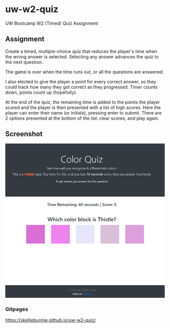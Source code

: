 # uw-w2-quiz
UW Bootcamp W2 (Timed) Quiz Assignment

## Assignment
Create a timed, multiple-choice quiz that reduces the player's time when the wrong answer is selected. Selecting any answer advances the quiz to the next question.

The game is over when the time runs out, or all the questions are answered.

I also elected to give the player a point for every correct answer, so they could track how many they got correct as they progressed. Timer counts down, points count up (hopefully).

At the end of the quiz, the remaining time is added to the points the player scored and the player is then presented with a list of high scores. Here the player can enter their name (or initials), pressing enter to submit. There are 2 options presented at the bottom of the list: clear scores, and play again.

## Screenshot
![Screenshot of Quiz Page](assets/screenshot.png?raw=true "Screenshot")

### Gitpages
https://skelliebunnie.github.io/uw-w2-quiz/
